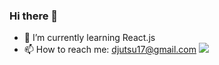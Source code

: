 ### Hi there 👋

- 🌱 I’m currently learning React.js
- 📫 How to reach me: djutsu17@gmail.com
![](https://komarev.com/ghpvc/?username=Lemout17&color=red)

<!--
**Lemout17/Lemout17** is a ✨ _special_ ✨ repository because its `README.md` (this file) appears on your GitHub profile.

Here are some ideas to get you started:

- 🔭 I’m currently working on 
- 🌱 I’m currently learning React.js
- 📫 How to reach me: djutsu17@gmail.com
![](https://komarev.com/ghpvc/?username=Lemout17&color=red)
-->

